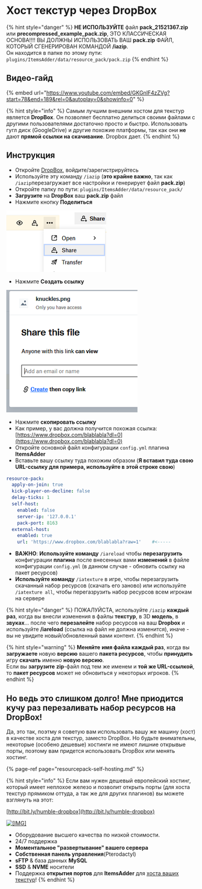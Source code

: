 # Хост текстур через DropBox

{% hint style="danger" %}
**НЕ ИСПОЛЬЗУЙТЕ** файл **pack\_21521367.zip** или **precompressed\_example\_pack.zip**, ЭТО КЛАССИЧЕСКАЯ ОСНОВА!!!! 
ВЫ ДОЛЖНЫ ИСПОЛЬЗОВАТЬ ВАШ **pack.zip** ФАЙЛ, КОТОРЫЙ СГЕНЕРИРОВАН КОМАНДОЙ **/iazip**.  
Он находится в папке по этому пути: `plugins/ItemsAdder/data/resource_pack/pack.zip`
{% endhint %}

## Видео-гайд

{% embed url="https://www.youtube.com/embed/GKGnlF4zZVg?start=78&end=189&rel=0&autoplay=0&showinfo=0" %}

{% hint style="info" %}
Самым лучшим внешним хостом для текстур является **DropBox**. Он позволяет бесплатно делиться своими файлами с другими пользователями достаточно просто и быстро.  Использовать гугл диск (GoogleDrive) и другие похожие платформы, так как они **не** дают **прямой ссылки на скачивание**. Dropbox дает.
{% endhint %}

## Инструкция

* Откройте [DropBox](https://dropbox.com/), войдите/зарегистрируйтесь
* Используйте эту команду `/iazip` \(**это крайне важно**, так как `/iazip`перезагружает все настройки и генерирует файл **pack.zip**\)
* Откройте папку по пути: `plugins/ItemsAdder/data/resource_pack/`
* **Загрузите** на **DropBox** ваш **pack.zip** файл
* Нажмите кнопку **Поделиться**

![](../../.gitbook/assets/immagine%20%2825%29.png)

* Нажмите **Создать ссылку**

![](../../.gitbook/assets/immagine%20%2824%29.png)

* Нажмите **скопировать ссылку**
* Как пример, у вас должна получится похожая ссылка: [https://www.dropbox.com/blablabla?dl=0](https://www.dropbox.com/blablabla?dl=0) 
* Откройте основной файл конфигурации `config.yml` плагина **ItemsAdder**
* Вставьте вашу ссылку туда похожим образом \(**Я вставил туда свою URL-ссылку для примера, используйте в этой строке свою**\)

```yaml
resource-pack:
  apply-on-join: true
  kick-player-on-decline: false
  delay-ticks: 1
  self-host:
    enabled: false
    server-ip: '127.0.0.1'
    pack-port: 8163
  external-host:
    enabled: true
    url: 'https://www.dropbox.com/blablabla?raw=1'    #<-----
```

* **ВАЖНО**: **Используйте команду** `/iareload` чтобы **перезагрузить** конфигурации **плагина** после внесенных вами **изменений** в файле конфигурации `config.yml` \(в данном случае - обновить ссылку на пакет ресурсов\)
* **Используйте команду** `/iatexture` в игре, чтобы перезагрузить скачанный набор ресурсов (скачать его заново) или используйте `/iatexture all`, чтобы перегазрузить набор ресурсов всем игрокам на сервере

{% hint style="danger" %}
ПОЖАЛУЙСТА, используйте `/iazip` **каждый раз**, когда вы внесли изменения в файлы **текстур**, в 3D **модель**, в **звуках**... после чего **перезалейте** набор ресурсов на ваш **Dropbox** и используйте **/iareload** (ссылка на файл не должна изменится), иначе - вы не увидите новый/обновленный вами контент.
{% endhint %}

{% hint style="warning" %}
**Меняйте** **имя файла каждый раз**, когда вы **загружаете** новую **версию** вашего **пакета ресурсов**, чтобы **принудить** игру **скачать** именно **новую версию**.  
Если вы **загрузите** **zip**-файл под тем же именем и **той же URL-ссылкой**, то **пакет ресурсов** может не обновиться у некоторых игроков.
{% endhint %}



## Но ведь это слишком долго! Мне приодится кучу раз перезаливать набор ресурсов на DropBox!

Да, это так, поэтму я советую вам использовать вашу же машину (хост) в качестве хоста для текстур, заместо DropBox. Но будьте внимательны, некоторые \(особено дешевые\) хостинги не имеют лишние открывые порты, поэтому вам придется использовать DropBox или менять хостинг.

{% page-ref page="resourcepack-self-hosting.md" %}

{% hint style="info" %}
Если вам нужен дешевый европейский хостинг, который имеет неплохое железо и позволит открыть порты \(для хоста текстур прямиком оттуда, а так же для других плагинов\) вы можете взглянуть на этот:

[http://bit.ly/humble-dropbox](http://bit.ly/humble-dropbox)

 [![\[&#x200B;IMG\]](https://proxy.spigotmc.org/79afd6d87a5bfbed0addd07d59139b29552f0627?url=https%3A%2F%2Fi.imgur.com%2FMMICa0s.jpg)](https://bit.ly/2MOtOR5)  


* Оборудование высшего качества по низкой стоимости.
* 24/7 поддержка
* **Моментальное "развертывание" вашего сервера**
* **Собственная панель управления**\(Pterodactyl\)
* **sFTP** & база данных **MySQL** 
* **SSD** & **NVME** носители
* Поддержка **открытия портов** для **ItemsAdder** для [хоста ваших текстур](plugin-usage/resourcepack-hosting/resourcepack-self-hosting.md)!
{% endhint %}

